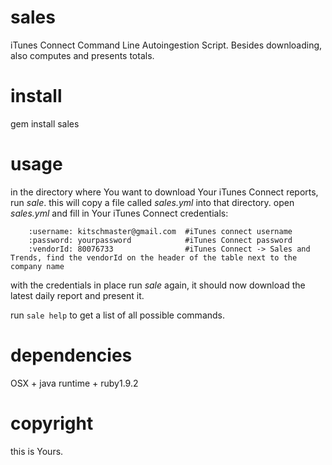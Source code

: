 sales
=====

iTunes Connect Command Line Autoingestion Script. Besides downloading, also computes and presents totals.

install
=======

gem install sales

usage
=====

in the directory where You want to download Your iTunes Connect reports, run _sale_. 
this will copy a file called _sales.yml_ into that directory. 
open _sales.yml_ and fill in Your iTunes Connect credentials: 

		:username: kitschmaster@gmail.com  #iTunes connect username
		:password: yourpassword            #iTunes Connect password
		:vendorId: 80076733                #iTunes Connect -> Sales and Trends, find the vendorId on the header of the table next to the company name 

with the credentials in place run _sale_ again, it should now download the latest daily report and present it.

run `sale help` to get a list of all possible commands.

dependencies
============

OSX + java runtime + ruby1.9.2

copyright
=========

this is Yours.
